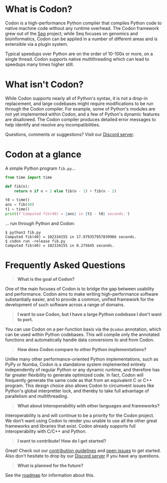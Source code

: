# What is Codon?

Codon is a high-performance Python compiler that compiles Python code to
native machine code without any runtime overhead. The Codon framework
grew out of the [Seq](https://seq-lang.org) project; while Seq focuses
on genomics and bioinformatics, Codon can be applied in a number of
different areas and is extensible via a plugin system.

Typical speedups over Python are on the order of 10-100x or more, on a
single thread. Codon supports native multithreading which can lead to
speedups many times higher still.

# What isn't Codon?

While Codon supports nearly all of Python's syntax, it is not a drop-in
replacement, and large codebases might require modifications to be run
through the Codon compiler. For example, some of Python's modules are
not yet implemented within Codon, and a few of Python's dynamic
features are disallowed. The Codon compiler produces detailed error
messages to help identify and resolve any incompatibilities.

Questions, comments or suggestions? Visit our [Discord
server](https://discord.com/invite/8aKr6HEN?utm_source=Discord%20Widget&utm_medium=Connect).

# Codon at a glance

A simple Python program `fib.py`...

``` python
from time import time

def fib(n):
    return n if n < 2 else fib(n - 1) + fib(n - 2)

t0 = time()
ans = fib(40)
t1 = time()
print(f'Computed fib(40) = {ans} in {t1 - t0} seconds.')
```

... run through Python and Codon:

```
$ python3 fib.py
Computed fib(40) = 102334155 in 17.979357957839966 seconds.
$ codon run -release fib.py
Computed fib(40) = 102334155 in 0.275645 seconds.
```

# Frequently Asked Questions

> **What is the goal of Codon?**

One of the main focuses of Codon is to bridge the gap between usability
and performance. Codon aims to make writing high-performance software
substantially easier, and to provide a common, unified framework for the
development of such software across a range of domains.

> **I want to use Codon, but I have a large Python codebase I don't want to port.**

You can use Codon on a per-function basis via the `@codon` annotation, which
can be used within Python codebases. This will compile only the annotated functions
and automatically handle data conversions to and from Codon.

> **How does Codon compare to other Python implementations?**

Unlike many other performance-oriented Python implementations, such as
PyPy or Numba, Codon is a standalone system implemented entirely
independently of regular Python or any dynamic runtime, and therefore has
far greater flexibility to generate optimized code. In fact, Codon will
frequently generate the same code as that from an equivalent C or C++ program.
This design choice also allows Codon to circumvent issues like Python's global
interpretter lock, and thereby to take full advantage of parallelism and multithreading.

> **What about interoperability with other languages and frameworks?**

Interoperability is and will continue to be a priority for the Codon
project. We don't want using Codon to render you unable to use all the
other great frameworks and libraries that exist. Codon already supports
full interoperability with C/C++ and Python.

> **I want to contribute! How do I get started?**

Great! Check out our [contribution
guidelines](https://github.com/exaloop/codon/blob/master/CONTRIBUTING.md)
and [open issues](https://github.com/exaloop/codon/issues) to get
started. Also don't hesitate to drop by our [Discord
server](https://discord.com/invite/8aKr6HEN?utm_source=Discord%20Widget&utm_medium=Connect)
if you have any questions.

> **What is planned for the future?**

See the [roadmap](https://github.com/exaloop/codon/wiki/Roadmap) for
information about this.
